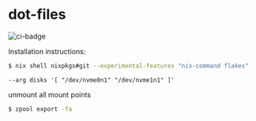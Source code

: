 # dot-files

![ci-badge](https://img.shields.io/static/v1?label=Built%20with&message=Garnix&color=blue&style=flat&logo=nixos&link=https://garnix.io&labelColor=111212)

Installation instructions:

```sh
$ nix shell nixpkgs#git --experimental-features "nix-command flakes"
```

```
--arg disks '[ "/dev/nvme0n1" "/dev/nvme1n1" ]'
```

unmount all mount points

```sh
$ zpool export -fa
```
